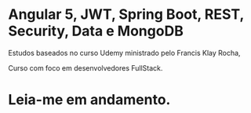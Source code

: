 # Angular 5, JWT, Spring Boot, REST, Security, Data e MongoDB


Estudos baseados no curso Udemy ministrado pelo Francis Klay Rocha,

Curso com foco em desenvolvedores FullStack. 


# Leia-me em andamento. 
